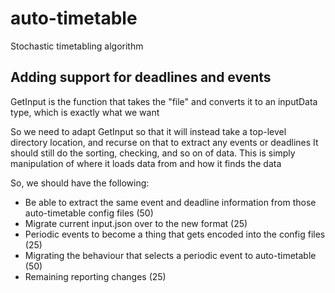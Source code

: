# auto-timetable
Stochastic timetabling algorithm

## Adding support for deadlines and events
GetInput is the function that takes the "file" and converts it to an inputData type, which is exactly what we want

So we need to adapt GetInput so that it will instead take a top-level directory location, and recurse on that to extract any events or deadlines
It should still do the sorting, checking, and so on of data. This is simply manipulation of where it loads data from and how it finds the data

So, we should have the following:
- Be able to extract the same event and deadline information from those auto-timetable config files (50)
- Migrate current input.json over to the new format (25)
- Periodic events to become a thing that gets encoded into the config files (25)
- Migrating the behaviour that selects a periodic event to auto-timetable (50)
- Remaining reporting changes (25)